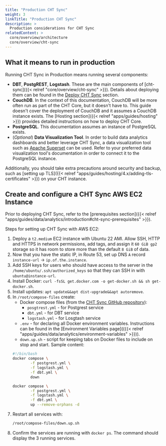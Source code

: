 ```yaml
---
title: "Production CHT Sync"
weight: 3
linkTitle: "Production CHT Sync"
description: >
  Production considerations for CHT Sync
relatedContent: >
  core/overview/architecture
  core/overview/cht-sync
---
```


## What it means to run in production

Running CHT Sync in Production means running several components:

* **DBT**, **PostgREST**, **Logstash**. These are the main components of [cht-sync]({{< relref "core/overview/cht-sync" >}}). Details about deploying them can be found in the [Deploy CHT Sync](#deploy-cht-sync) section.   
* **CouchDB**. In the context of this documentation, CouchDB will be more often run as part of the CHT Core, but it doesn't have to. This guide doesn't cover the deployment of CouchDB and it assumes a CouchDB instance exists. The [Hosting section]({{< relref "apps/guides/hosting" >}}) provides detailed instructions on how to deploy CHT Core. 
* **PostgreSQL**. This documentation assumes an instance of PostgreSQL exists. 
* (*Optional*) **Data Visualization Tool**. In order to build data analytics dashboards and better leverage CHT Sync, a data visualization tool such as [Apache Superset](https://superset.apache.org/) can be used. Refer to your preferred data visualization tool's documentation in order to connect it to the PostgreSQL instance.

Additionally, you should take extra precautions around security and backup, such as [setting up TLS]({{< relref "apps/guides/hosting/4.x/adding-tls-certificates" >}}) on your CHT instance.

## Create and configure a CHT Sync AWS EC2 Instance 

Prior to deploying CHT Sync, refer to the [prerequisites section]({{< relref "apps/guides/data/analytics/introduction#cht-sync-prerequisites" >}}).

Steps for setting up CHT Sync with AWS EC2:

1. Deploy a `t2.medium` EC2 instance with Ubuntu 22 AMI. Allow SSH, HTTP and HTTPS in network permissions, add tags, and assign it `60 GiB gp2` storage so it has room to store more than the default `8 GiB` of data.
2. Now that you have the static IP, in Route 53, set up DNS `A` record `instance-url` -> `ip.of.the.instance`.
3. Add SSH keys for users who should have access to the server in the `/home/ubuntu/.ssh/authorized_keys` so that they can SSH in with `ubuntu@instance-url`.
4. Install Docker: `curl -fsSL get.docker.com -o get-docker.sh && sh get-docker.sh`.
5. Install updates: `apt update&&apt dist-upgrade&&apt autoremove`.
6. In `/root/compose-files` create:
   * Docker compose files (from the [CHT Sync GitHub repository](https://github.com/medic/cht-sync)): 
      * `posgtrest.yml` - for Postgrest service
      * `dbt.yml` - for DBT service
      * `logstash.yml` - for Losgtash service
   * `.env` - for declaring all Docker environment variables. Instructions can be found in the [Environment Variables page](({{< relref "apps/guides/data/analytics/environment-variables" >}})).
   * `down.up.sh` - script for keeping tabs on Docker files to include on stop and start. Sample content:
    ```bash
    #!/bin/bash
    docker compose \
            -f postgrest.yml \
            -f logstash.yml \
            -f dbt.yml \
            down

    docker compose \
            -f postgrest.yml \
            -f logstash.yml \
            -f dbt.yml \
            up --remove-orphans -d
    ```       
7. Restart all services with:
    ```bash
    /root/compose-files/down.up.sh
    ```
8. Confirm the services are running with `docker ps`. The command should display the 3 running services. 
